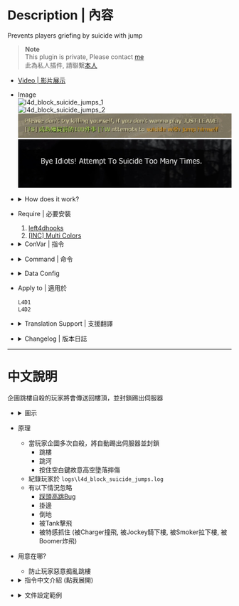 # Description | 內容
Prevents players griefing by suicide with jump

> __Note__ <br/>
This plugin is private, Please contact [me](https://github.com/fbef0102/Game-Private_Plugin#私人插件列表-private-plugins-list)<br/>
此為私人插件, 請聯繫[本人](https://github.com/fbef0102/Game-Private_Plugin#私人插件列表-private-plugins-list)

* [Video | 影片展示](https://youtu.be/tF9F1uvGxPY)

* Image
	<br/>![l4d_block_suicide_jumps_1](image/l4d_block_suicide_jumps_1.gif)
	<br/>![l4d_block_suicide_jumps_2](image/l4d_block_suicide_jumps_2.gif)
	<br/>![l4d_block_suicide_jumps_3](image/l4d_block_suicide_jumps_3.jpg)
	<br/>![l4d_block_suicide_jumps_4](image/l4d_block_suicide_jumps_4.jpg)

* <details><summary>How does it work?</summary>

	* Auto ban players who attemp to suicide
		* Jump off the building
		* Jump off the river
		* Fall off the ledge by holding space key intentionally
	* Record player in ```logs\l4d_block_suicide_jumps.log```
	* Ignore player
		* [Rock Jump by stepping on entity](https://www.youtube.com/watch?v=AEWIe3YRq7Y&t=369s)
		* Hanging from ledge
		* Incapacitated
		* Hit by tank
		* Capped by S.I. (Death Charge, Ride Jump, Death Smoke, Boomer Slap)
</details>

* Require | 必要安裝
	1. [left4dhooks](https://forums.alliedmods.net/showthread.php?t=321696)
    2. [[INC] Multi Colors](https://github.com/fbef0102/L4D1_2-Plugins/releases/tag/Multi-Colors)

* <details><summary>ConVar | 指令</summary>

	* cfg/sourcemod/l4d_block_suicide_jumps.cfg
		```php
		// 0=Plugin off, 1=Plugin on.
		l4d_block_suicide_jumps_enable "1"

		// Ban player who attempts to suicide with jump for X time. (0=off)
		l4d_block_suicide_jumps_limit "3"

		// Ban How many mins. (0=Permanent Ban, -1=Kick)
		l4d_block_suicide_jumps_ban_duratuon "60"
		```
</details>

* <details><summary>Command | 命令</summary>

	None
</details>

* <details><summary>Data Config</summary>
  
	* [data/mapinfo.txt](data/mapinfo.txt)
		```php
		"MapInfo"
		{
			"c8m1_apartment"　//Map Name
			{
				"l4d_block_suicide_jumps_off" "1" // disabe plugin in this map
			}

			...
		}
		```
</details>

* Apply to | 適用於
	```
	L4D1
	L4D2
	```

* <details><summary>Translation Support | 支援翻譯</summary>

	```
	English
	繁體中文
	简体中文
	```
</details>

* <details><summary>Changelog | 版本日誌</summary>

	* v1.2h (2024-11-14)
		* Optimize code

	* v1.1h (2024-2-20)
		* Add data config to disable plugin in some maps

	* v1.0h (2023-9-21)
        * Require lef4dhooks v1.33 or above
		* Remake code, convert code to latest syntax
		* Fix warnings when compiling on SourceMod 1.11.
		* Optimize code and improve performance
		* Translation Support
		* Kick and ban the griefer
		* Ignore player if alerady hanging from ledge, incapacitated, hit by tank, capped by S.I.
		* Record to file
		
	* 1.0
		* [Original Plugin by rekcah](https://forums.alliedmods.net/showthread.php?t=331410)
</details>

- - - -
# 中文說明
企圖跳樓自殺的玩家將會傳送回樓頂，並封鎖踢出伺服器

* <details><summary>圖示</summary>

	<br/>![zho/l4d_block_suicide_jumps_1](image/zho/l4d_block_suicide_jumps_1.jpg)
	<br/>![zho/l4d_block_suicide_jumps_2](image/zho/l4d_block_suicide_jumps_2.jpg)
</details>

* 原理
	* 當玩家企圖多次自殺，將自動踢出伺服器並封鎖
		* 跳樓
		* 跳河
		* 按住空白鍵故意高空墬落摔傷
	* 紀錄玩家於 ```logs\l4d_block_suicide_jumps.log```
	* 有以下情況忽略
		* [踩頭高跳Bug](https://www.youtube.com/watch?v=AEWIe3YRq7Y&t=369s)
		* 掛邊
		* 倒地
		* 被Tank擊飛
		* 被特感抓住 (被Charger撞飛, 被Jockey騎下樓, 被Smoker拉下樓, 被Boomer炸飛)

* 用意在哪?
	* 防止玩家惡意搗亂跳樓

* <details><summary>指令中文介紹 (點我展開)</summary>

	* cfg/sourcemod/l4d_block_suicide_jumps.cfg
		```php
		// 0=關閉插件, 1=啟動插件
		l4d_block_suicide_jumps_enable "1"

		// 企圖自殺已達三次以上，立刻踢出並封鎖玩家 (0=關閉)
		l4d_block_suicide_jumps_limit "3"

		// 封鎖時間 (0=永遠, -1=只踢出伺服器)
		l4d_block_suicide_jumps_ban_duratuon "60"
		```
</details>

* <details><summary>文件設定範例</summary>
  
	* [data/mapinfo.txt](data/mapinfo.txt)
		```php
		"MapInfo"
		{
			"c8m1_apartment"　//地圖名
			{
				"l4d_block_suicide_jumps_off" "1" // 1=在這張地圖關閉此插件 (沒有寫則自動開啟)
			}

			...
		}
		```
</details>